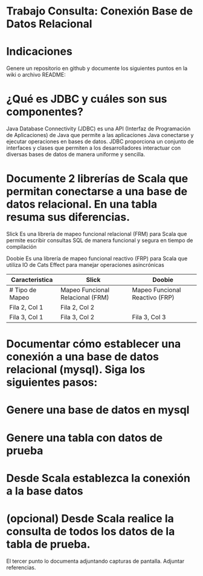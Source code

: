 # Trabajo Consulta: Conexión Base de Datos Relacional
# Indicaciones
Genere un repositorio en github y documente los siguientes puntos en la wiki o archivo README:

# ¿Qué es JDBC y cuáles son sus componentes?

Java Database Connectivity (JDBC) es una API (Interfaz de Programación de Aplicaciones) de Java que permite a las aplicaciones Java conectarse y ejecutar operaciones en bases de datos. JDBC proporciona un conjunto de interfaces y clases que permiten a los desarrolladores interactuar con diversas bases de datos de manera uniforme y sencilla.
# Documente 2 librerías de Scala que permitan conectarse a una base de datos relacional. En una tabla resuma sus diferencias.

Slick
Es una librería de mapeo funcional relacional (FRM) para Scala que permite escribir consultas SQL de manera funcional y segura en tiempo de compilación

Doobie
Es una librería de mapeo funcional reactivo (FRP) para Scala que utiliza IO de Cats Effect para manejar operaciones asincrónicas

| Caracteristica | Slick | Doobie |
|--------------|--------------|--------------|
| # Tipo de Mapeo| Mapeo Funcional Relacional (FRM)	|Mapeo Funcional Reactivo (FRP)|
| Fila 2, Col 1| Fila 2, Col 2| |
| Fila 3, Col 1| Fila 3, Col 2| Fila 3, Col 3|

# Documentar cómo establecer una conexión a una base de datos relacional (mysql). Siga los siguientes pasos:
# Genere una base de datos en mysql
# Genere una tabla con datos de prueba
# Desde Scala establezca la conexión a la base datos
# (opcional) Desde Scala realice la consulta de todos los datos de la tabla de prueba. 

El tercer punto lo documenta adjuntando capturas de pantalla. Adjuntar referencias.
